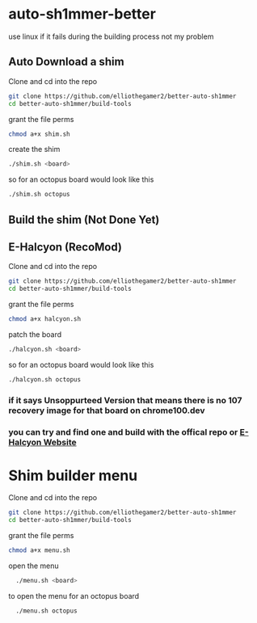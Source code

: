 # auto-sh1mmer-better

use linux if it fails during the building process not my problem

## Auto Download a shim 
  Clone and cd into the repo
  ```bash
  git clone https://github.com/elliothegamer2/better-auto-sh1mmer
  cd better-auto-sh1mmer/build-tools
  ```
  grant the file perms
  ```bash
  chmod a+x shim.sh
  ```
  create the shim
  ```bash
  ./shim.sh <board>
  ```
  so for an octopus board would look like this
  
  ```bash
  ./shim.sh octopus
  ```
## Build the shim (Not Done Yet)


## E-Halcyon (RecoMod)
  Clone and cd into the repo
  ```bash
  git clone https://github.com/elliothegamer2/better-auto-sh1mmer
  cd better-auto-sh1mmer/build-tools
  ```

  grant the file perms
  ```bash
  chmod a+x halcyon.sh
  ```

  patch the board
   ```bash
  ./halcyon.sh <board>
  ```

  so for an octopus board would look like this
  
  ```bash
  ./halcyon.sh octopus
  ```
### if it says Unsoppurteed Version that means there is no 107 recovery image for that board on chrome100.dev
### you can try and find one and build with the offical repo or [E-Halcyon Website](https://fog.gay)

# Shim builder menu

 Clone and cd into the repo
  ```bash
  git clone https://github.com/elliothegamer2/better-auto-sh1mmer
  cd better-auto-sh1mmer/build-tools
  ```

  grant the file perms
  ```bash
  chmod a+x menu.sh
  ```

  open the menu
  ```bash
    ./menu.sh <board>
  ```

  to open the menu for an octopus board
  ```bash
    ./menu.sh octopus
  ```
